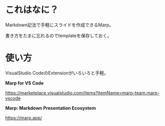 # これはなに？

Markdown記法で手軽にスライドを作成できるMarp。

書き方をたまに忘れるのでtemplateを保存しておく。

# 使い方

VisualStudio CodeのExtensionがいろいろと手軽。

**Marp for VS Code**

https://marketplace.visualstudio.com/items?itemName=marp-team.marp-vscode

**Marp: Markdown Presentation Ecosystem**

https://marp.app/
